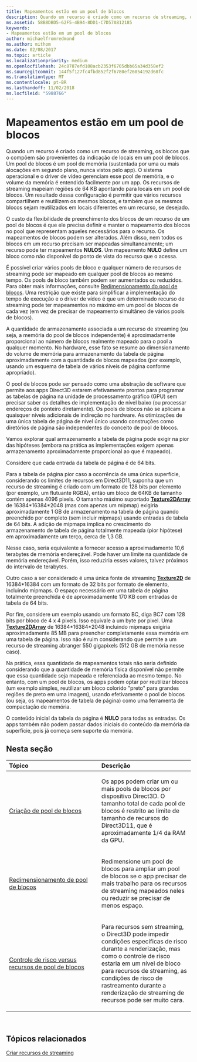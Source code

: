 ```yaml
---
title: Mapeamentos estão em um pool de blocos
description: Quando um recurso é criado como um recurso de streaming, os blocos que o compõem são provenientes da indicação de locais em um pool de blocos. Um pool de blocos é um pool de memória (sustentada por uma ou mais alocações em segundo plano, nunca vistos pelo app).
ms.assetid: 58B8DBD5-62F5-4B94-8DD1-C7D57A812185
keywords:
- Mapeamentos estão em um pool de blocos
author: michaelfromredmond
ms.author: mithom
ms.date: 02/08/2017
ms.topic: article
ms.localizationpriority: medium
ms.openlocfilehash: 24c8787efd108acb2353f6705dbb65a34d358ef2
ms.sourcegitcommit: 144f5f127fc4fbd852f2f6780ef26054192d68fc
ms.translationtype: MT
ms.contentlocale: pt-BR
ms.lasthandoff: 11/02/2018
ms.locfileid: "5988766"
---
```

# <a name="mappings-are-into-a-tile-pool"></a>Mapeamentos estão em um pool de blocos


Quando um recurso é criado como um recurso de streaming, os blocos que o compõem são provenientes da indicação de locais em um pool de blocos. Um pool de blocos é um pool de memória (sustentada por uma ou mais alocações em segundo plano, nunca vistos pelo app). O sistema operacional e o driver de vídeo gerenciam esse pool de memória, e o volume da memória é entendido facilmente por um app. Os recursos de streaming mapeiam regiões de 64 KB apontando para locais em um pool de blocos. Um resultado dessa configuração é permitir que vários recursos compartilhem e reutilizem os mesmos blocos, e também que os mesmos blocos sejam reutilizados em locais diferentes em um recurso, se desejado.

O custo da flexibilidade de preenchimento dos blocos de um recurso de um pool de blocos é que ele precisa definir e manter o mapeamento dos blocos no pool que representam aqueles necessários para o recurso. Os mapeamentos de blocos podem ser alterados. Além disso, nem todos os blocos em um recurso precisam ser mapeadas simultaneamente; um recurso pode ter mapeamentos **NULOS**. Um mapeamento **NULO** define um bloco como não disponível do ponto de vista do recurso que o acessa.

É possível criar vários pools de bloco e qualquer número de recursos de streaming pode ser mapeado em qualquer pool de blocos ao mesmo tempo. Os pools de bloco também podem ser aumentados ou reduzidos. Para obter mais informações, consulte [Redimensionamento do pool de blocos](tile-pool-resizing.md). Uma restrição que existe para simplificar a implementação do tempo de execução e o driver de vídeo é que um determinado recurso de streaming pode ter mapeamentos no máximo em um pool de blocos de cada vez (em vez de precisar de mapeamento simultâneo de vários pools de blocos).

A quantidade de armazenamento associada a um recurso de streaming (ou seja, a memória do pool de blocos independente) é aproximadamente proporcional ao número de blocos realmente mapeado para o pool a qualquer momento. No hardware, esse fato se resume ao dimensionamento do volume de memória para armazenamento da tabela de página aproximadamente com a quantidade de blocos mapeados (por exemplo, usando um esquema de tabela de vários níveis de página conforme apropriado).

O pool de blocos pode ser pensado como uma abstração de software que permite aos apps Direct3D estarem efetivamente prontos para programar as tabelas de página na unidade de processamento gráfico (GPU) sem precisar saber os detalhes de implementação de nível baixo (ou processar endereços de ponteiro diretamente). Os pools de blocos não se aplicam a quaisquer níveis adicionais de indireção no hardware. As otimizações de uma única tabela de página de nível único usando construções como diretórios de página são independentes do conceito de pool de blocos.

Vamos explorar qual armazenamento a tabela de página pode exigir na pior das hipóteses (embora na prática as implementações exigem apenas armazenamento aproximadamente proporcional ao que é mapeado).

Considere que cada entrada da tabela de página é de 64 bits.

Para a tabela de página pior caso a ocorrência de uma única superfície, considerando os limites de recursos em Direct3D11, suponha que um recurso de streaming é criado com um formato de 128 bits por elemento (por exemplo, um flutuante RGBA), então um bloco de 64KB de tamanho contém apenas 4096 pixels. O tamanho máximo suportado [**Texture2DArray**](https://msdn.microsoft.com/library/windows/desktop/ff471526) de 16384\*16384\*2048 (mas com apenas um mipmap) exigiria aproximadamente 1 GB de armazenamento na tabela de página quando preenchido por completo (sem incluir mipmaps) usando entradas de tabela de 64 bits. A adição de mipmaps implica no crescimento do armazenamento de tabela de página totalmente mapeada (pior hipótese) em aproximadamente um terço, cerca de 1,3 GB.

Nesse caso, seria equivalente a fornecer acesso a aproximadamente 10,6 terabytes de memória endereçável. Pode haver um limite na quantidade de memória endereçável. Porém, isso reduziria esses valores, talvez próximos do intervalo de terabytes.

Outro caso a ser considerado é uma única fonte de streaming [**Texture2D**](https://msdn.microsoft.com/library/windows/desktop/ff471525) de 16384\*16384 com um formato de 32 bits por formato de elemento, incluindo mipmaps. O espaço necessário em uma tabela de página totalmente preenchida é de aproximadamente 170 KB com entradas de tabela de 64 bits.

Por fim, considere um exemplo usando um formato BC, diga BC7 com 128 bits por bloco de 4 x 4 pixels. Isso equivale a um byte por pixel. Uma [**Texture2DArray**](https://msdn.microsoft.com/library/windows/desktop/ff471526) de 16384\*16384\*2048 incluindo mipmaps exigiria aproximadamente 85 MB para preencher completamente essa memória em uma tabela de página. Isso não é ruim considerando que permite a um recurso de streaming abranger 550 gigapixels (512 GB de memória nesse caso).

Na prática, essa quantidade de mapeamentos totais não seria definido considerando que a quantidade de memória física disponível não permite que essa quantidade seja mapeada e referenciada ao mesmo tempo. No entanto, com um pool de blocos, os apps podem optar por reutilizar blocos (um exemplo simples, reutilizar um bloco colorido "preto" para grandes regiões de preto em uma imagem), usando efetivamente o pool de blocos (ou seja, os mapeamentos de tabela de página) como uma ferramenta de compactação de memória.

O conteúdo inicial da tabela da página é **NULO** para todas as entradas. Os apps também não podem passar dados iniciais do conteúdo da memória da superfície, pois já começa sem suporte da memória.

## <a name="span-idin-this-sectionspanin-this-section"></a><span id="in-this-section"></span>Nesta seção


<table>
<colgroup>
<col width="50%" />
<col width="50%" />
</colgroup>
<thead>
<tr class="header">
<th align="left">Tópico</th>
<th align="left">Descrição</th>
</tr>
</thead>
<tbody>
<tr class="odd">
<td align="left"><p><a href="tile-pool-creation.md">Criação de pool de blocos</a></p></td>
<td align="left"><p>Os apps podem criar um ou mais pools de blocos por dispositivo Direct3D. O tamanho total de cada pool de blocos é restrito ao limite de tamanho de recursos do Direct3D11, que é aproximadamente 1/4 da RAM da GPU.</p></td>
</tr>
<tr class="even">
<td align="left"><p><a href="tile-pool-resizing.md">Redimensionamento de pool de blocos</a></p></td>
<td align="left"><p>Redimensione um pool de blocos para ampliar um pool de blocos se o app precisar de mais trabalho para os recursos de streaming mapeados neles ou reduzir se precisar de menos espaço.</p></td>
</tr>
<tr class="odd">
<td align="left"><p><a href="hazard-tracking-versus-tile-pool-resources.md">Controle de risco versus recursos de pool de blocos</a></p></td>
<td align="left"><p>Para recursos sem streaming, o Direct3D pode impedir condições específicas de risco durante a renderização, mas como o controle de risco estaria em um nível de bloco para recursos de streaming, as condições de risco de rastreamento durante a renderização de streaming de recursos pode ser muito cara.</p></td>
</tr>
</tbody>
</table>

 

## <a name="span-idrelated-topicsspanrelated-topics"></a><span id="related-topics"></span>Tópicos relacionados


[Criar recursos de streaming](creating-streaming-resources.md)

 

 




